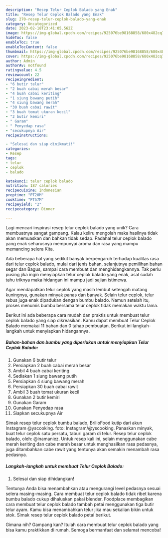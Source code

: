 ```yaml
---
description: "Resep Telur Ceplok Balado yang Enak"
title: "Resep Telur Ceplok Balado yang Enak"
slug: 270-resep-telur-ceplok-balado-yang-enak
category: Uncategorized
date: 2023-02-18T23:41:05.562Z
image: https://img-global.cpcdn.com/recipes/925076be98168858/680x482cq70/telur-ceplok-balado-foto-resep-utama.jpg
hideToc: false
enableToc: true
enableTocContent: false
thumbnail: https://img-global.cpcdn.com/recipes/925076be98168858/680x482cq70/telur-ceplok-balado-foto-resep-utama.jpg
cover: https://img-global.cpcdn.com/recipes/925076be98168858/680x482cq70/telur-ceplok-balado-foto-resep-utama.jpg
author: Admin
authorAv: notfound
ratingvalue: 4.5
reviewcount: 22
recipeingredient:
- "6 butir telur"
- "2 buah cabai merah besar"
- "4 buah cabai keriting"
- "1 siung bawang putih"
- "4 siung bawang merah"
- "30 buah cabai rawit"
- "3 buah tomat ukuran kecil"
- "2 butir kemiri"
- " Garam"
- " Penyedap rasa"
- "secukupnya Air"
recipeinstructions:

- "Selesai dan siap dinikmati!"
categories:
- Resep
tags:
- telur
- ceplok
- balado

katakunci: telur ceplok balado 
nutrition: 187 calories
recipecuisine: Indonesian
preptime: "PT20M"
cooktime: "PT57M"
recipeyield: "2"
recipecategory: Dinner

---
```





Lagi mencari inspirasi resep telur ceplok balado yang unik? Cara membuatnya sangat gampang. Kalau keliru mengolah maka hasilnya tidak akan memuaskan dan bahkan tidak sedap. Padahal telur ceplok balado yang enak seharusnya mempunyai aroma dan rasa yang mampu memancing selera Kita.





Ada beberapa hal yang sedikit banyak berpengaruh terhadap kualitas rasa dari telur ceplok balado, mulai dari jenis bahan, selanjutnya pemilihan bahan segar dan Bagus, sampai cara membuat dan menghidangkannya. Tak perlu pusing jika ingin menyiapkan telur ceplok balado yang enak,      asal sudah tahu triknya maka hidangan ini mampu jadi sajian istimewa.














Agar mendapatkan telur ceplok yang masih lembut setengah matang kuningnya, gunakan minyak panas dan banyak. Selain telur ceplok, telur rebus juga enak dipadukan dengan bumbu balado. Namun setelah itu, proses menumis bumbu bersama telur ceplok tidak memakan waktu lama.






Berikut ini ada beberapa cara mudah dan praktis untuk membuat telur ceplok balado yang siap dikreasikan. Kamu dapat membuat Telur Ceplok Balado memakai 11 bahan dan 0 tahap pembuatan. Berikut ini langkah-langkah untuk menyiapkan hidangannya.

<!--inarticleads1-->

##### Bahan-bahan dan bumbu yang diperlukan untuk menyiapkan Telur Ceplok Balado:

1. Gunakan 6 butir telur
1. Persiapkan 2 buah cabai merah besar
1. Ambil 4 buah cabai keriting
1. Sediakan 1 siung bawang putih
1. Persiapkan 4 siung bawang merah
1. Persiapkan 30 buah cabai rawit
1. Ambil 3 buah tomat ukuran kecil
1. Gunakan 2 butir kemiri
1. Gunakan  Garam
1. Gunakan  Penyedap rasa
1. Siapkan secukupnya Air


Simak resep telur ceplok bumbu balado, BrilioFood kutip dari akun Instagram @yscooking. foto: Instagram/@yscooking. Panaskan minyak, buat telur ceplok satu persatu, taburi garam di telur. Resep telur ceplok balado, oleh: @inamaniez. Untuk resep kali ini, selain menggunakan cabe merah keriting dan cabe merah besar untuk menghasilkan rasa pedasnya, juga ditambahkan cabe rawit yang tentunya akan semakin menambah rasa pedasnya. 

<!--inarticleads2-->

##### Langkah-langkah untuk membuat Telur Ceplok Balado:


1. Selesai dan siap dihidangkan!

Tentunya Anda bisa menambahkan atau mengurangi level pedasnya sesuai selera masing-masing. Cara membuat telur ceplok balado tidak ribet karena bumbu balado cukup dihaluskan pakai blender. Foodplace membagikan cara membuat telur ceplok balado tambah petai menggunakan tiga butir telur ayam. Kamu bisa menambahkan telur jika mau sekalian bikin untuk stok. Simak resep telur ceplok balado petai berikut. 

Gimana nih? Gampang kan? Itulah cara membuat telur ceplok balado yang bisa kamu praktikkan di rumah. Semoga bermanfaat dan selamat mencoba!
